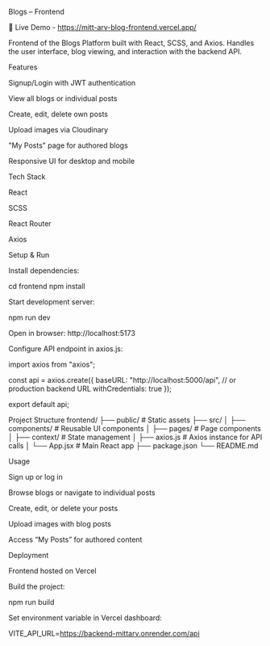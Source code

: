 Blogs – Frontend

🚀 Live Demo - https://mitt-arv-blog-frontend.vercel.app/

Frontend of the Blogs Platform built with React, SCSS, and Axios.
Handles the user interface, blog viewing, and interaction with the backend API.

Features

Signup/Login with JWT authentication

View all blogs or individual posts

Create, edit, delete own posts

Upload images via Cloudinary

"My Posts" page for authored blogs

Responsive UI for desktop and mobile

Tech Stack

React

SCSS

React Router

Axios

Setup & Run

Install dependencies:

cd frontend
npm install


Start development server:

npm run dev


Open in browser: http://localhost:5173

Configure API endpoint in axios.js:

import axios from "axios";

const api = axios.create({
  baseURL: "http://localhost:5000/api", // or production backend URL
  withCredentials: true
});

export default api;

Project Structure
frontend/
├── public/                   # Static assets
├── src/
│   ├── components/           # Reusable UI components
│   ├── pages/                # Page components
│   ├── context/              # State management
│   ├── axios.js              # Axios instance for API calls
│   └── App.jsx               # Main React app
├── package.json
└── README.md

Usage

Sign up or log in

Browse blogs or navigate to individual posts

Create, edit, or delete your posts

Upload images with blog posts

Access “My Posts” for authored content

Deployment

Frontend hosted on Vercel

Build the project:

npm run build


Set environment variable in Vercel dashboard:

VITE_API_URL=https://backend-mittarv.onrender.com/api
